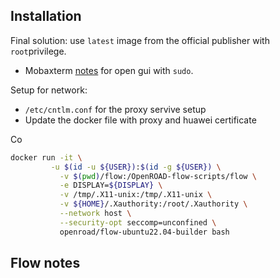 ## Installation
Final solution: use `latest` image from the official publisher with `root`privilege.

+ Mobaxterm [notes](https://blog.mobatek.net/post/how-to-keep-X11-display-after-su-or-sudo/) for open gui with `sudo`.

Setup for network:
+ `/etc/cntlm.conf` for the proxy servive setup
+ Update the docker file with proxy and huawei certificate

Co
```bash
docker run -it \
	     -u $(id -u ${USER}):$(id -g ${USER}) \
           -v $(pwd)/flow:/OpenROAD-flow-scripts/flow \
           -e DISPLAY=${DISPLAY} \
           -v /tmp/.X11-unix:/tmp/.X11-unix \
           -v ${HOME}/.Xauthority:/root/.Xauthority \
           --network host \
           --security-opt seccomp=unconfined \
           openroad/flow-ubuntu22.04-builder bash

```

## Flow notes 
<!--stackedit_data:
eyJoaXN0b3J5IjpbLTIyODM2NTcyMiw5MzgxOTg2NjgsLTEzND
c0NjU5NTUsMTY5MjkxOTY5Nl19
-->